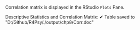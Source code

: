 Correlation matrix is displayed in the RStudio `Plots` Pane.

Descriptive Statistics and Correlation Matrix:
✔ Table saved to "D:/Github/R4Psy/./output/chp8/Corr.doc"

